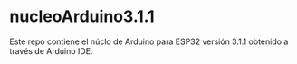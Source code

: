 # nucleoArduino3.1.1
 Este repo contiene el núclo de Arduino para ESP32 versión 3.1.1 obtenido a través de Arduino IDE.
